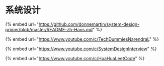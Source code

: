 # 系统设计

{% embed url="https://github.com/donnemartin/system-design-primer/blob/master/README-zh-Hans.md" %}

{% embed url="https://www.youtube.com/c/TechDummiesNarendraL" %}

{% embed url="https://www.youtube.com/c/SystemDesignInterview" %}

{% embed url="https://www.youtube.com/c/HuaHuaLeetCode" %}
